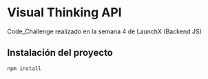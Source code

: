 # Visual Thinking API

Code_Challenge realizado en la semana 4 de LaunchX (Backend JS)

## Instalación del proyecto
```
npm install
```
